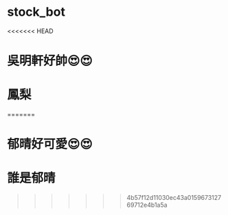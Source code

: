 # stock_bot
<<<<<<< HEAD
# 吳明軒好帥😍😍
# 鳳梨
=======
# 郁晴好可愛😍😍
# 誰是郁晴
>>>>>>> 4b57f12d11030ec43a015967312769712e4b1a5a
